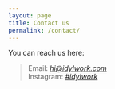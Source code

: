 ```yaml
---
layout: page
title: Contact us
permalink: /contact/
---
```

You can reach us here:

> Email: *hi@idylwork.com*  
> Instagram: *[#idylwork](https://www.instagram.com/idylwork/)*  

